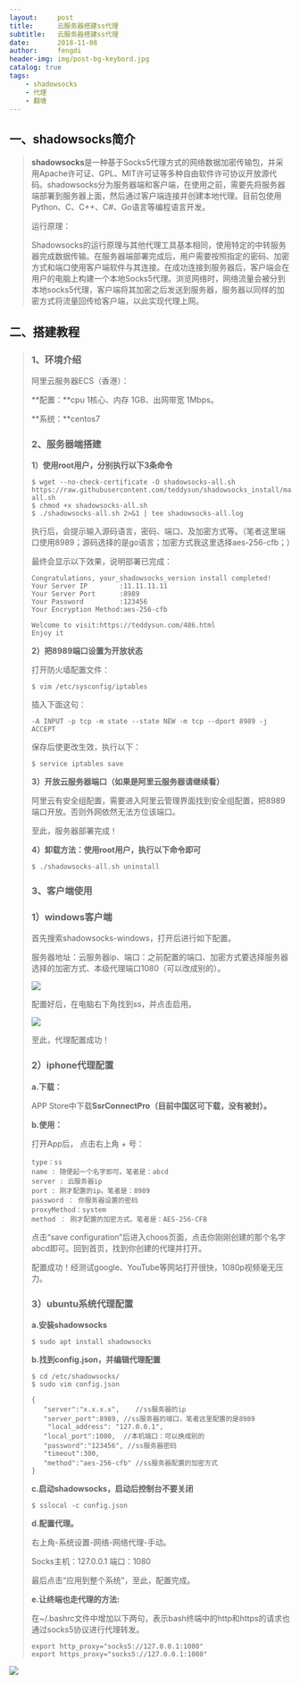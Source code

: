 ```yaml
---
layout:     post
title:      云服务器搭建ss代理
subtitle:   云服务器搭建ss代理
date:       2018-11-08
author:     fengdi
header-img: img/post-bg-keybord.jpg
catalog: true
tags:
    - shadowsocks
    - 代理
    - 翻墙
---
```


## 一、shadowsocks简介
>
>**shadowsocks**是一种基于Socks5代理方式的网络数据加密传输包，并采用Apache许可证、GPL、MIT许可证等多种自由软件许可协议开放源代码。shadowsocks分为服务器端和客户端，在使用之前，需要先将服务器端部署到服务器上面，然后通过客户端连接并创建本地代理。目前包使用Python、C、C++、C#、Go语言等编程语言开发。
>
>运行原理：
>
>Shadowsocks的运行原理与其他代理工具基本相同，使用特定的中转服务器完成数据传输。在服务器端部署完成后，用户需要按照指定的密码、加密方式和端口使用客户端软件与其连接。在成功连接到服务器后，客户端会在用户的电脑上构建一个本地Socks5代理。浏览网络时，网络流量会被分到本地socks5代理，客户端将其加密之后发送到服务器，服务器以同样的加密方式将流量回传给客户端，以此实现代理上网。
>
## 二、搭建教程
>
>### 1、环境介绍
>
>阿里云服务器ECS（香港）：
>
>**配置：**cpu 1核心、内存 1GB、出网带宽 1Mbps。
>
>**系统：**centos7
>
>### 2、服务器端搭建
>
>**1）使用root用户，分别执行以下3条命令**
>
>```
>$ wget --no-check-certificate -O shadowsocks-all.sh https://raw.githubusercontent.com/teddysun/shadowsocks_install/master/shadowsocks-all.sh
>$ chmod +x shadowsocks-all.sh
>$ ./shadowsocks-all.sh 2>&1 | tee shadowsocks-all.log
>```
>
>执行后，会提示输入源码语言，密码、端口、及加密方式等。（笔者这里端口使用8989；源码选择的是go语言；加密方式我这里选择aes-256-cfb；）
>
>最终会显示以下效果，说明部署已完成：
>
>```
>Congratulations, your_shadowsocks_version install completed!
>Your Server IP        :11.11.11.11
>Your Server Port      :8989
>Your Password         :123456
>Your Encryption Method:aes-256-cfb
>
>Welcome to visit:https://teddysun.com/486.html
>Enjoy it
>```
>
>**2）把8989端口设置为开放状态**
>
>打开防火墙配置文件：
>
>```
>$ vim /etc/sysconfig/iptables
>```
>
>插入下面这句：
>
>```
>-A INPUT -p tcp -m state --state NEW -m tcp --dport 8989 -j ACCEPT
>```
>
>保存后使更改生效，执行以下：
>
>```
>$ service iptables save
>```
>
>**3）开放云服务器端口（如果是阿里云服务器请继续看）**
>
>阿里云有安全组配置，需要进入阿里云管理界面找到安全组配置，把8989端口开放。否则外网依然无法方位该端口。
>
>至此，服务器部署完成！
>
>**4）卸载方法：使用root用户，执行以下命令即可**
>
>```
>$ ./shadowsocks-all.sh uninstall
>```
>
>### 3、客户端使用
>
>### **1）windows客户端**
>
>首先搜索shadowsocks-windows，打开后进行如下配置。
>
>服务器地址：云服务器ip、端口：之前配置的端口、加密方式要选择服务器选择的加密方式、本级代理端口1080（可以改成别的）。
>
>![](https://images2017.cnblogs.com/blog/1220516/201708/1220516-20170825160647980-1303832939.png)
>
>配置好后，在电脑右下角找到ss，并点击启用。
>
>![](https://images2017.cnblogs.com/blog/1220516/201708/1220516-20170825160839433-1728339455.png)
>
>至此，代理配置成功！
>
>### 2）iphone代理配置
>
>**a.下载：**
>
>APP Store中下载**SsrConnectPro（**目前中国区可下载，没有被封**）。**
>
>**b.使用：**
>
>打开App后， 点击右上角 + 号：
>
>```
>type：ss
>name : 随便起一个名字即可。笔者是：abcd
>server : 云服务器ip
>port : 刚才配置的ip。笔者是：8989
>password ： 你服务器设置的密码
>proxyMethod：system
>method ： 刚才配置的加密方式。笔者是：AES-256-CFB
>```
>
>点击“save configuration”后进入choos页面，点击你刚刚创建的那个名字abcd即可。回到首页，找到你创建的代理并打开。
>
>配置成功！经测试google、YouTube等网站打开很快，1080p视频毫无压力。
>
>### 3）ubuntu系统代理配置
>
>**a.安装shadowsocks**
>
>```
>$ sudo apt install shadowsocks
>```
>
>**b.找到config.json，并编辑代理配置**
>
>```
>$ cd /etc/shadowsocks/
>$ sudo vim config.json
>```
>
>```
>{
>    "server":"x.x.x.x",    //ss服务器的ip
>    "server_port":8989, //ss服务器的端口，笔者这里配置的是8989
>     "local_address": "127.0.0.1",
>    "local_port":1080,  //本机端口：可以换成别的
>    "password":"123456", //ss服务器密码
>    "timeout":300,
>    "method":"aes-256-cfb" //ss服务器配置的加密方式
>}
>```
>
>**c.启动shadowsocks，启动后控制台不要关闭**
>
>```
>$ sslocal -c config.json
>```
>
>**d.配置代理。**
>
>右上角-系统设置-网络-网络代理-手动。
>
>Socks主机：127.0.0.1    端口：1080
>
>最后点击“应用到整个系统”，至此，配置完成。
>
>**e.让终端也走代理的方法:**
>
>在~/.bashrc文件中增加以下两句，表示bash终端中的http和https的请求也通过socks5协议进行代理转发。
>
>```
>export http_proxy="socks5://127.0.0.1:1080"
>export https_proxy="socks5://127.0.0.1:1080"
>```
![](https://i2.17173cdn.com/2fhnvk/YWxqaGBf/cms3/tlgnIfblckxyxyg.png!a-3-640x.jpg)
